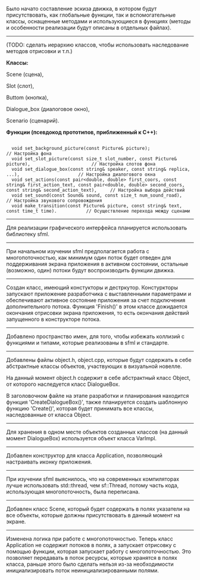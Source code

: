 Было начато составление эскиза движка, в котором будут присутствовать, как глобальные функции, так и вспомогательные классы, оснащенные методами и использующиеся в функциях (методы и особенности реализации будут описаны в отдельных файлах).

-------------------------------------------------------------------------------------------

(TODO: сделать иерархию классов, чтобы использовать наследование методов отрисовки и т.п.)

**Классы:**

  Scene (сцена), 
  
  Slot (слот), 
  
  Buttom (кнопка), 
  
  Dialogue_box (диалоговое окно), 
  
  Scenario (сценарий).

**Функции (псевдокод прототипов, приближенный к C++):**

```

  void set_background_picture(const Picture& picture);                                           // Настройка фона
  void set_slot_picture(const size_t slot_number, const Picture& picture),                       // Настройка слотов фона  
  void set_dialogue_box(const string& speaker, const string& replica, ...),                      // Настройка диалогового окна
  void set_actions(const pair<double, double> first_coors, const string& first_action_text, const pair<double, double> second_coors, const string& second_action_text),     // Настройка выбора действий  
  void set_sound(const Sound& sound, const size_t num_sound_road),                               // Настройка звукового сопровождения  
  void make_transition(const Picture& picture, const string& text, const time_t time).           // Осуществление перехода между сценами
```

-------------------------------------------------------------------------------------------

Для реализации графического интерфейса планируется использовать библиотеку sfml.

-------------------------------------------------------------------------------------------

При начальном изучении sfml предполагается работа с многопоточностью, как минимум один поток будет отведен для поддерживания экрана приложения в активном состоянии, остальные (возможно, один) потоки будут воспроизводить функции движка.

-------------------------------------------------------------------------------------------

Создан класс, имеющий констукторы и дестркутор. Констуркторы запускают приложение разработчика с выставленными параметрами и обеспечивают активное состояние приложения за счет подключения дополнительного потока. Функция 'Finish()' в этом классе дожидается окончания отрисовки экрана приложения, то есть окончания действий запущенного в конструкторе потока.

-------------------------------------------------------------------------------------------

Добавлено пространство имен, для того, чтобы избежать коллизий с функциями и типами, которые реализованы в sfml и стандарте.

-------------------------------------------------------------------------------------------

Добавлены файлы object.h, object.cpp, которые будут содержать в себе абстрактные классы объектов, участвующих в визуальной новелле.

На данный момент object.h содержит в себе абстрактный класс Object, от которого наследуется класс DialogueBox.

В заголовочном файле на этапе разработки и планирования находится функция 'CreateDialogueBox()', также планируется создать шаблонную функцию 'Create()', которая будет принимать все классы, наследованные от класса Object.

------------------------------------------------------------------------------------------

Для хранения в одном месте объектов созданных классов (на данный момент DialogueBox) используется объект класса VarImpl.

------------------------------------------------------------------------------------------

Добавлен конструктор для класса Application, позволяющий настраивать иконку приложения.

------------------------------------------------------------------------------------------

При изучении sfml выяснилось, что на современных компиляторах лучше использовать std::thread, чем sf::Thread, потому часть кода, использующая многопоточность, была переписана.

------------------------------------------------------------------------------------------

Добавлен класс Scene, который будет содержать в полях указатели на все объекты, которые должны присутствовать в данный момент на экране.

------------------------------------------------------------------------------------------

Изменена логика при работе с многопоточностью. Теперь класс Application не содержит потоков в полях, а запускает отрисовку с помощью функции, которая запускает работу с многопоточностью. Это позволяет передавать в поток ресурсы, которые хранятся в полях класса, раньше этого было сделать нельзя из-за необходимости инициализировать поток неинициализированными полями.
